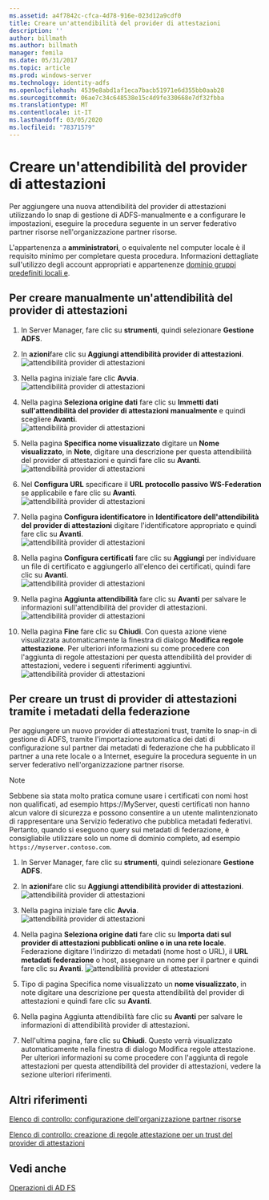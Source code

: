 ```yaml
---
ms.assetid: a4f7842c-cfca-4d78-916e-023d12a9cdf0
title: Creare un'attendibilità del provider di attestazioni
description: ''
author: billmath
ms.author: billmath
manager: femila
ms.date: 05/31/2017
ms.topic: article
ms.prod: windows-server
ms.technology: identity-adfs
ms.openlocfilehash: 4539e8abd1af1eca7bacb51971e6d355bb0aab28
ms.sourcegitcommit: 06ae7c34c648538e15c4d9fe330668e7df32fbba
ms.translationtype: MT
ms.contentlocale: it-IT
ms.lasthandoff: 03/05/2020
ms.locfileid: "78371579"
---
```

# <a name="create-a-claims-provider-trust"></a>Creare un'attendibilità del provider di attestazioni

Per aggiungere una nuova attendibilità del provider di attestazioni utilizzando lo snap di gestione di ADFS\-manualmente e a configurare le impostazioni, eseguire la procedura seguente in un server federativo partner risorse nell'organizzazione partner risorse.  
  
L'appartenenza a **amministratori**, o equivalente nel computer locale è il requisito minimo per completare questa procedura.  Informazioni dettagliate sull'utilizzo degli account appropriati e appartenenze [dominio gruppi predefiniti locali e](https://go.microsoft.com/fwlink/?LinkId=83477).   
  
## <a name="to-create-a-claims-provider-trust-manually"></a>Per creare manualmente un'attendibilità del provider di attestazioni  
  
1.  In Server Manager, fare clic su **strumenti**, quindi selezionare **Gestione ADFS**.  
  
2.  In **azioni**fare clic su **Aggiungi attendibilità provider di attestazioni**.  
![attendibilità provider di attestazioni](media/Create-a-Claims-Provider-Trust/addclaim1.PNG)   
  
3.  Nella pagina iniziale fare clic **Avvia**. 
![attendibilità provider di attestazioni](media/Create-a-Claims-Provider-Trust/addclaim2.PNG)    
  
4.  Nella pagina **Seleziona origine dati** fare clic su **Immetti dati sull'attendibilità del provider di attestazioni manualmente** e quindi scegliere **Avanti**.  
![attendibilità provider di attestazioni](media/Create-a-Claims-Provider-Trust/addclaim3.PNG)     

5.  Nella pagina **Specifica nome visualizzato** digitare un **Nome visualizzato**, in **Note**, digitare una descrizione per questa attendibilità del provider di attestazioni e quindi fare clic su **Avanti**.  
![attendibilità provider di attestazioni](media/Create-a-Claims-Provider-Trust/addclaim4.PNG)     

6.  Nel **Configura URL** specificare il **URL protocollo passivo WS-Federation** se applicabile e fare clic su **Avanti**.
![attendibilità provider di attestazioni](media/Create-a-Claims-Provider-Trust/addclaim5.PNG)     

8. Nella pagina **Configura identificatore** in **Identificatore dell'attendibilità del provider di attestazioni** digitare l'identificatore appropriato e quindi fare clic su **Avanti**.  
![attendibilità provider di attestazioni](media/Create-a-Claims-Provider-Trust/addclaim6.PNG)    

9. Nella pagina **Configura certificati** fare clic su **Aggiungi** per individuare un file di certificato e aggiungerlo all'elenco dei certificati, quindi fare clic su **Avanti**.  
![attendibilità provider di attestazioni](media/Create-a-Claims-Provider-Trust/addclaim7.PNG)    

10. Nella pagina **Aggiunta attendibilità** fare clic su **Avanti** per salvare le informazioni sull'attendibilità del provider di attestazioni.  
![attendibilità provider di attestazioni](media/Create-a-Claims-Provider-Trust/addclaim8.PNG)    

11. Nella pagina **Fine** fare clic su **Chiudi**. Con questa azione viene visualizzata automaticamente la finestra di dialogo **Modifica regole attestazione**. Per ulteriori informazioni su come procedere con l'aggiunta di regole attestazioni per questa attendibilità del provider di attestazioni, vedere i seguenti riferimenti aggiuntivi.  
![attendibilità provider di attestazioni](media/Create-a-Claims-Provider-Trust/addclaim9.PNG)

## <a name="to-create-a-claims-provider-trust-using-federation-metadata"></a>Per creare un trust di provider di attestazioni tramite i metadati della federazione
Per aggiungere un nuovo provider di attestazioni trust, tramite lo snap-in di gestione di ADFS, tramite l'importazione automatica dei dati di configurazione sul partner dai metadati di federazione che ha pubblicato il partner a una rete locale o a Internet, eseguire la procedura seguente in un server federativo nell'organizzazione partner risorse.

>[!NOTE]
>Sebbene sia stata molto pratica comune usare i certificati con nomi host non qualificati, ad esempio https:\//MyServer, questi certificati non hanno alcun valore di sicurezza e possono consentire a un utente malintenzionato di rappresentare una Servizio federativo che pubblica metadati federativi. Pertanto, quando si eseguono query sui metadati di federazione, è consigliabile utilizzare solo un nome di dominio completo, ad esempio `https://myserver.contoso.com`.

1.  In Server Manager, fare clic su **strumenti**, quindi selezionare **Gestione ADFS**.  
  
2.  In **azioni**fare clic su **Aggiungi attendibilità provider di attestazioni**.  
![attendibilità provider di attestazioni](media/Create-a-Claims-Provider-Trust/addclaim1.PNG)   
  
3.  Nella pagina iniziale fare clic **Avvia**. 
![attendibilità provider di attestazioni](media/Create-a-Claims-Provider-Trust/addclaim2.PNG)    
  
4.  Nella pagina **Seleziona origine dati** fare clic su **Importa dati sul provider di attestazioni pubblicati online o in una rete locale**. Federazione digitare l'indirizzo di metadati (nome host o URL), il **URL metadati federazione** o host, assegnare un nome per il partner e quindi fare clic su **Avanti**.
![attendibilità provider di attestazioni](media/Create-a-Claims-Provider-Trust/addclaim10.PNG)    

5.  Tipo di pagina Specifica nome visualizzato un **nome visualizzato**, in note digitare una descrizione per questa attendibilità del provider di attestazioni e quindi fare clic su **Avanti**.

6.  Nella pagina Aggiunta attendibilità fare clic su **Avanti** per salvare le informazioni di attendibilità provider di attestazioni.

7.  Nell'ultima pagina, fare clic su **Chiudi**. Questo verrà visualizzato automaticamente nella finestra di dialogo Modifica regole attestazione. Per ulteriori informazioni su come procedere con l'aggiunta di regole attestazioni per questa attendibilità del provider di attestazioni, vedere la sezione ulteriori riferimenti.



    
## <a name="additional-references"></a>Altri riferimenti  
[Elenco di controllo: configurazione dell'organizzazione partner risorse](../../ad-fs/deployment/Checklist--Configuring-the-Resource-Partner-Organization.md)  
  
[Elenco di controllo: creazione di regole attestazione per un trust del provider di attestazioni](../../ad-fs/deployment/Checklist--Creating-Claim-Rules-for-a-Claims-Provider-Trust.md)  
  
## <a name="see-also"></a>Vedi anche  
[Operazioni di AD FS](../../ad-fs/AD-FS-2016-Operations.md) 
  
